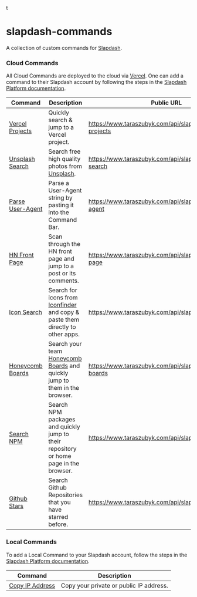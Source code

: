 t
# slapdash-commands

A collection of custom commands for [Slapdash](https://slapdash.com/developers).

### Cloud Commands

All Cloud Commands are deployed to the cloud via [Vercel](https://vercel.com/). One can add a command to their Slapdash account by following the steps in the [Slapdash Platform documentation](https://developers.slapdash.com/command-bar-101/cloud-commands#create-cloud-command).

| Command                                                                                                    | Description                                                             | Public URL                                           |
| ---------------------------------------------------------------------------------------------------------- | ----------------------------------------------------------------------- | ---------------------------------------------------- |
| [Vercel Projects](https://github.com/zuta/slapdash-commands/blob/master/api/slapdash/vercel-projects.ts)   | Quickly search & jump to a Vercel project.                              | https://www.taraszubyk.com/api/slapdash/vercel-projects  |
| [Unsplash Search](https://github.com/zuta/slapdash-commands/blob/master/api/slapdash/unsplash-search.ts)   | Search free high quality photos from [Unsplash](https://unsplash.com/). | https://www.taraszubyk.com/api/slapdash/unsplash-search  |
| [Parse User-Agent](https://github.com/zuta/slapdash-commands/blob/master/api/slapdash/parse-user-agent.ts) | Parse a User-Agent string by pasting it into the Command Bar.           | https://www.taraszubyk.com/api/slapdash/parse-user-agent |
| [HN Front Page](https://github.com/zuta/slapdash-commands/blob/master/api/slapdash/hn-front-page.ts)       | Scan through the HN front page and jump to a post or its comments.      | https://www.taraszubyk.com/api/slapdash/hn-front-page    |
| [Icon Search](https://github.com/zuta/slapdash-commands/blob/master/api/slapdash/iconfinder.ts)            | Search for icons from [Iconfinder](https://www.iconfinder.com/) and copy & paste them directly to other apps.        | https://www.taraszubyk.com/api/slapdash/iconfinder       |
| [Honeycomb Boards](https://github.com/zuta/slapdash-commands/blob/master/api/slapdash/honeycomb-boards.ts) | Search your team [Honeycomb Boards](https://honeycomb.io/) and quickly jump to them in the browser.      | https://www.taraszubyk.com/api/slapdash/honeycomb-boards       |
| [Search NPM](https://github.com/zuta/slapdash-commands/blob/master/api/slapdash/search-npm.ts) | Search NPM packages and quickly jump to their repository or home page in the browser.      | https://www.taraszubyk.com/api/slapdash/search-npm       |
| [Github Stars](https://github.com/zuta/slapdash-commands/blob/master/api/slapdash/github-stars.ts) | Search Github Repositories that you have starred before.      | https://www.taraszubyk.com/api/slapdash/github-stars       |

### Local Commands

To add a Local Command to your Slapdash account, follow the steps in the [Slapdash Platform documentation](https://developers.slapdash.com/command-bar-101/local-commands#create-local-command).

| Command                                                                                                    | Description                             |
| ---------------------------------------------------------------------------------------------------------- | --------------------------------------- |
| [Copy IP Address](https://github.com/zuta/slapdash-commands/blob/master/slapdash/local-commands/copy-ip-address.sh) | Copy your private or public IP address. |
